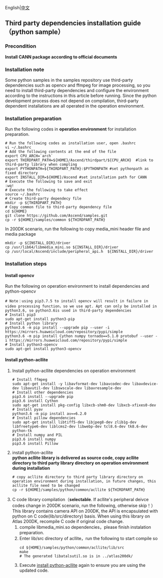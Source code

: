 English|[中文](README_CN.md)
## Third party dependencies installation guide（python sample）

### Precondition
**Install CANN package according to official documents** 

### Installation note
Some python samples in the samples repository use third-party dependencies such as opencv and ffmpeg for image processing, so you need to install third-party dependencies and configure the environment according to the instructions in this article before running. Since the python development process does not depend on compilation, third-party dependent installations are all operated in the operation environment.
 

### Installation preparation 
Run the following codes in **operation environment** for installation preparation.
  ```
  # Run the following codes as installation user, open .bashrc
  vi ~/.bashrc  
  # Add the following contents at the end of the file
  export CPU_ARCH=`arch`
  export THIRDPART_PATH=${HOME}/Ascend/thirdpart/${CPU_ARCH}  #link to third-party library when compling
  export PYTHONPATH=${THIRDPART_PATH}:$PYTHONPATH #set pythonpath as fixed directory
  export INSTALL_DIR=${HOME}/Ascend #set installation path for CANN
  # Execute the following to save and exit
  :wq!  
  # Execute the following to take effect 
  source ~/.bashrc 
  # Create third-party dependecy file
  mkdir -p ${THIRDPART_PATH}
  # Copy common file to third-party dependency file
  cd ${HOME}     
  git clone https://github.com/Ascend/samples.git
  cp -r ${HOME}/samples/common ${THIRDPART_PATH}
  ```  
In 200DK scenario, run the following to copy media_mini header file and media package
  ```
  mkdir -p ${INSTALL_DIR}/driver
  cp /usr/lib64/libmedia_mini.so ${INSTALL_DIR}/driver
  cp /usr/local/Ascend/include/peripheral_api.h  ${INSTALL_DIR}/driver
  ```

### Installation steps
#### Install opencv
Run the following on operation environment to install dependencies and python-opencv   
  ```
  # Note：using pip3.7.5 to install opencv will result in failure in video processing function，so we use apt. Apt can only be installed in python3.6, so python3.6is used in third-party dependencies   
  # Install pip3
  sudo apt-get install python3-pip
  # Install python library
  python3.6 -m pip install --upgrade pip --user -i https://mirrors.huaweicloud.com/repository/pypi/simple
  python3.6 -m pip install Cython numpy tornado==5.1.0 protobuf --user -i https://mirrors.huaweicloud.com/repository/pypi/simple
  # Install python3-opencv
  sudo apt-get install python3-opencv
  ```
#### Install python-acllite
1. Install python-acllite dependencies on operation environment
   ```
   # Install ffmpeg
   sudo apt-get install -y libavformat-dev libavcodec-dev libavdevice-dev libavutil-dev libswscale-dev libavresample-dev
   # Install other dependencies
   pip3.6 install --upgrade pip
   pip3.6 install Cython
   sudo apt-get install pkg-config libxcb-shm0-dev libxcb-xfixes0-dev
   # Install pyav
   python3.6 -m pip install av==6.2.0
   # Install pillow dependencies
   sudo apt-get install libtiff5-dev libjpeg8-dev zlib1g-dev libfreetype6-dev liblcms2-dev libwebp-dev tcl8.6-dev tk8.6-dev python-tk
   # Install numpy and PIL
   pip3.6 install numpy
   pip3.6 install Pillow
   ```
2. <a name="step_2"></a>install python-acllite     
   **python acllite library is delivered as source code, copy acllite directory to third party library directory on operation environment during installation**
   ```
   # copy acllite directory to third party library directory on operation environment during installation, in future changes, this acllite file need to be changed
   cp -r ${HOME}/samples/python/common/acllite ${THIRDPART_PATH}
   ```
3. C code library compilation（**selectable**. If acllite's peripheral deivce codes change in 200DK scenario, run the following, otherwise skip！）       
   This library contains camera API on 200DK, the API is encapsulated with python on C code(lib/src/directory) basis. When using this library on Atlas 200DK, recompile C code if original code change.
   1. compile libmedia_mini.so dependencies，please finish instalation preparation.
   2. Enter lib/src directory of acllite，run the following to start compile so
      ```
      cd ${HOME}/samples/python/common/acllite/lib/src
      make 
      # The generated libatalsutil.so is in ../atlas200dk/  
      ```
    3. Execute [install python-acllite](#step_2) again to ensure you are using the updated code.
 


